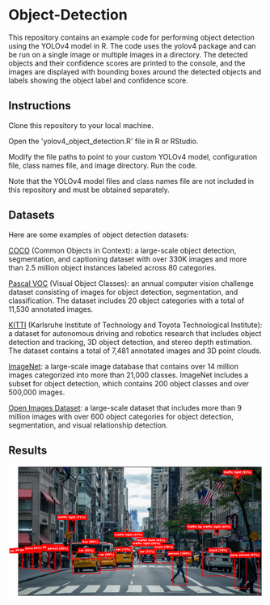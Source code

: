 # Object-Detection

This repository contains an example code for performing object detection using the YOLOv4 model in R. The code uses the yolov4 package and can be run on a single image or multiple images in a directory. The detected objects and their confidence scores are printed to the console, and the images are displayed with bounding boxes around the detected objects and labels showing the object label and confidence score.

## Instructions

Clone this repository to your local machine.

Open the 'yolov4_object_detection.R' file in R or RStudio.

Modify the file paths to point to your custom YOLOv4 model, configuration file, class names file, and image directory.
Run the code.

Note that the YOLOv4 model files and class names file are not included in this repository and must be obtained separately.

## Datasets

Here are some examples of object detection datasets:

[COCO](https://cocodataset.org/#home) (Common Objects in Context): a large-scale object detection, segmentation, and captioning dataset with over 330K images and more than 2.5 million object instances labeled across 80 categories.

[Pascal VOC](http://host.robots.ox.ac.uk/pascal/VOC/) (Visual Object Classes): an annual computer vision challenge dataset consisting of images for object detection, segmentation, and classification. The dataset includes 20 object categories with a total of 11,530 annotated images.

[KITTI](https://www.cvlibs.net/datasets/kitti/) (Karlsruhe Institute of Technology and Toyota Technological Institute): a dataset for autonomous driving and robotics research that includes object detection and tracking, 3D object detection, and stereo depth estimation. The dataset contains a total of 7,481 annotated images and 3D point clouds.

[ImageNet](https://www.image-net.org/): a large-scale image database that contains over 14 million images categorized into more than 21,000 classes. ImageNet includes a subset for object detection, which contains 200 object classes and over 500,000 images.

[Open Images Dataset](https://storage.googleapis.com/openimages/web/index.html): a large-scale dataset that includes more than 9 million images with over 600 object categories for object detection, segmentation, and visual relationship detection.

## Results

![](https://github.com/ArminMasoumian/Object-Detection/blob/main/Object%20Detection.png)
